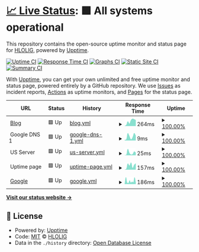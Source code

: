 # [📈 Live Status](https://uptime.hloli.pw): <!--live status--> **🟩 All systems operational**

This repository contains the open-source uptime monitor and status page for [HLOLIG](https://uptime.hloli.pw), powered by [Upptime](https://github.com/upptime/upptime).

[![Uptime CI](https://github.com/HLOLIG/upptime-v1.3/workflows/Uptime%20CI/badge.svg)](https://github.com/HLOLIG/upptime-v1.3/actions?query=workflow%3A%22Uptime+CI%22)
[![Response Time CI](https://github.com/HLOLIG/upptime-v1.3/workflows/Response%20Time%20CI/badge.svg)](https://github.com/HLOLIG/upptime-v1.3/actions?query=workflow%3A%22Response+Time+CI%22)
[![Graphs CI](https://github.com/HLOLIG/upptime-v1.3/workflows/Graphs%20CI/badge.svg)](https://github.com/HLOLIG/upptime-v1.3/actions?query=workflow%3A%22Graphs+CI%22)
[![Static Site CI](https://github.com/HLOLIG/upptime-v1.3/workflows/Static%20Site%20CI/badge.svg)](https://github.com/HLOLIG/upptime-v1.3/actions?query=workflow%3A%22Static+Site+CI%22)
[![Summary CI](https://github.com/HLOLIG/upptime-v1.3/workflows/Summary%20CI/badge.svg)](https://github.com/HLOLIG/upptime-v1.3/actions?query=workflow%3A%22Summary+CI%22)

With [Upptime](https://upptime.js.org), you can get your own unlimited and free uptime monitor and status page, powered entirely by a GitHub repository. We use [Issues](https://github.com/HLOLIG/upptime-v1.3/issues) as incident reports, [Actions](https://github.com/HLOLIG/upptime-v1.3/actions) as uptime monitors, and [Pages](https://uptime.hloli.pw) for the status page.

<!--start: status pages-->
<!-- This summary is generated by Upptime (https://github.com/upptime/upptime) -->
<!-- Do not edit this manually, your changes will be overwritten -->
<!-- prettier-ignore -->
| URL | Status | History | Response Time | Uptime |
| --- | ------ | ------- | ------------- | ------ |
| <img alt="" src="https://blog.hloli.pw/melody-favicon.ico" height="13"> [Blog](https://blog.hloli.pw) | 🟩 Up | [blog.yml](https://github.com/HLOLIG/upptime-v1.3/commits/HEAD/history/blog.yml) | <details><summary><img alt="Response time graph" src="./graphs/blog/response-time-week.png" height="20"> 264ms</summary><br><a href="https://uptime.hloli.pw/history/blog"><img alt="Response time 168" src="https://img.shields.io/endpoint?url=https%3A%2F%2Fraw.githubusercontent.com%2FHLOLIG%2Fupptime-v1.3%2FHEAD%2Fapi%2Fblog%2Fresponse-time.json"></a><br><a href="https://uptime.hloli.pw/history/blog"><img alt="24-hour response time 284" src="https://img.shields.io/endpoint?url=https%3A%2F%2Fraw.githubusercontent.com%2FHLOLIG%2Fupptime-v1.3%2FHEAD%2Fapi%2Fblog%2Fresponse-time-day.json"></a><br><a href="https://uptime.hloli.pw/history/blog"><img alt="7-day response time 264" src="https://img.shields.io/endpoint?url=https%3A%2F%2Fraw.githubusercontent.com%2FHLOLIG%2Fupptime-v1.3%2FHEAD%2Fapi%2Fblog%2Fresponse-time-week.json"></a><br><a href="https://uptime.hloli.pw/history/blog"><img alt="30-day response time 158" src="https://img.shields.io/endpoint?url=https%3A%2F%2Fraw.githubusercontent.com%2FHLOLIG%2Fupptime-v1.3%2FHEAD%2Fapi%2Fblog%2Fresponse-time-month.json"></a><br><a href="https://uptime.hloli.pw/history/blog"><img alt="1-year response time 168" src="https://img.shields.io/endpoint?url=https%3A%2F%2Fraw.githubusercontent.com%2FHLOLIG%2Fupptime-v1.3%2FHEAD%2Fapi%2Fblog%2Fresponse-time-year.json"></a></details> | <details><summary><a href="https://uptime.hloli.pw/history/blog">100.00%</a></summary><a href="https://uptime.hloli.pw/history/blog"><img alt="All-time uptime 100.00%" src="https://img.shields.io/endpoint?url=https%3A%2F%2Fraw.githubusercontent.com%2FHLOLIG%2Fupptime-v1.3%2FHEAD%2Fapi%2Fblog%2Fuptime.json"></a><br><a href="https://uptime.hloli.pw/history/blog"><img alt="24-hour uptime 100.00%" src="https://img.shields.io/endpoint?url=https%3A%2F%2Fraw.githubusercontent.com%2FHLOLIG%2Fupptime-v1.3%2FHEAD%2Fapi%2Fblog%2Fuptime-day.json"></a><br><a href="https://uptime.hloli.pw/history/blog"><img alt="7-day uptime 100.00%" src="https://img.shields.io/endpoint?url=https%3A%2F%2Fraw.githubusercontent.com%2FHLOLIG%2Fupptime-v1.3%2FHEAD%2Fapi%2Fblog%2Fuptime-week.json"></a><br><a href="https://uptime.hloli.pw/history/blog"><img alt="30-day uptime 100.00%" src="https://img.shields.io/endpoint?url=https%3A%2F%2Fraw.githubusercontent.com%2FHLOLIG%2Fupptime-v1.3%2FHEAD%2Fapi%2Fblog%2Fuptime-month.json"></a><br><a href="https://uptime.hloli.pw/history/blog"><img alt="1-year uptime 100.00%" src="https://img.shields.io/endpoint?url=https%3A%2F%2Fraw.githubusercontent.com%2FHLOLIG%2Fupptime-v1.3%2FHEAD%2Fapi%2Fblog%2Fuptime-year.json"></a></details>
| <img alt="" src="https://icons.duckduckgo.com/ip3/null.ico" height="13"> Google DNS 1 | 🟩 Up | [google-dns-1.yml](https://github.com/HLOLIG/upptime-v1.3/commits/HEAD/history/google-dns-1.yml) | <details><summary><img alt="Response time graph" src="./graphs/google-dns-1/response-time-week.png" height="20"> 9ms</summary><br><a href="https://uptime.hloli.pw/history/google-dns-1"><img alt="Response time 7" src="https://img.shields.io/endpoint?url=https%3A%2F%2Fraw.githubusercontent.com%2FHLOLIG%2Fupptime-v1.3%2FHEAD%2Fapi%2Fgoogle-dns-1%2Fresponse-time.json"></a><br><a href="https://uptime.hloli.pw/history/google-dns-1"><img alt="24-hour response time 13" src="https://img.shields.io/endpoint?url=https%3A%2F%2Fraw.githubusercontent.com%2FHLOLIG%2Fupptime-v1.3%2FHEAD%2Fapi%2Fgoogle-dns-1%2Fresponse-time-day.json"></a><br><a href="https://uptime.hloli.pw/history/google-dns-1"><img alt="7-day response time 9" src="https://img.shields.io/endpoint?url=https%3A%2F%2Fraw.githubusercontent.com%2FHLOLIG%2Fupptime-v1.3%2FHEAD%2Fapi%2Fgoogle-dns-1%2Fresponse-time-week.json"></a><br><a href="https://uptime.hloli.pw/history/google-dns-1"><img alt="30-day response time 6" src="https://img.shields.io/endpoint?url=https%3A%2F%2Fraw.githubusercontent.com%2FHLOLIG%2Fupptime-v1.3%2FHEAD%2Fapi%2Fgoogle-dns-1%2Fresponse-time-month.json"></a><br><a href="https://uptime.hloli.pw/history/google-dns-1"><img alt="1-year response time 7" src="https://img.shields.io/endpoint?url=https%3A%2F%2Fraw.githubusercontent.com%2FHLOLIG%2Fupptime-v1.3%2FHEAD%2Fapi%2Fgoogle-dns-1%2Fresponse-time-year.json"></a></details> | <details><summary><a href="https://uptime.hloli.pw/history/google-dns-1">100.00%</a></summary><a href="https://uptime.hloli.pw/history/google-dns-1"><img alt="All-time uptime 100.00%" src="https://img.shields.io/endpoint?url=https%3A%2F%2Fraw.githubusercontent.com%2FHLOLIG%2Fupptime-v1.3%2FHEAD%2Fapi%2Fgoogle-dns-1%2Fuptime.json"></a><br><a href="https://uptime.hloli.pw/history/google-dns-1"><img alt="24-hour uptime 100.00%" src="https://img.shields.io/endpoint?url=https%3A%2F%2Fraw.githubusercontent.com%2FHLOLIG%2Fupptime-v1.3%2FHEAD%2Fapi%2Fgoogle-dns-1%2Fuptime-day.json"></a><br><a href="https://uptime.hloli.pw/history/google-dns-1"><img alt="7-day uptime 100.00%" src="https://img.shields.io/endpoint?url=https%3A%2F%2Fraw.githubusercontent.com%2FHLOLIG%2Fupptime-v1.3%2FHEAD%2Fapi%2Fgoogle-dns-1%2Fuptime-week.json"></a><br><a href="https://uptime.hloli.pw/history/google-dns-1"><img alt="30-day uptime 100.00%" src="https://img.shields.io/endpoint?url=https%3A%2F%2Fraw.githubusercontent.com%2FHLOLIG%2Fupptime-v1.3%2FHEAD%2Fapi%2Fgoogle-dns-1%2Fuptime-month.json"></a><br><a href="https://uptime.hloli.pw/history/google-dns-1"><img alt="1-year uptime 100.00%" src="https://img.shields.io/endpoint?url=https%3A%2F%2Fraw.githubusercontent.com%2FHLOLIG%2Fupptime-v1.3%2FHEAD%2Fapi%2Fgoogle-dns-1%2Fuptime-year.json"></a></details>
| <img alt="" src="https://icons.duckduckgo.com/ip3/null.ico" height="13"> US Server | 🟩 Up | [us-server.yml](https://github.com/HLOLIG/upptime-v1.3/commits/HEAD/history/us-server.yml) | <details><summary><img alt="Response time graph" src="./graphs/us-server/response-time-week.png" height="20"> 25ms</summary><br><a href="https://uptime.hloli.pw/history/us-server"><img alt="Response time 18" src="https://img.shields.io/endpoint?url=https%3A%2F%2Fraw.githubusercontent.com%2FHLOLIG%2Fupptime-v1.3%2FHEAD%2Fapi%2Fus-server%2Fresponse-time.json"></a><br><a href="https://uptime.hloli.pw/history/us-server"><img alt="24-hour response time 41" src="https://img.shields.io/endpoint?url=https%3A%2F%2Fraw.githubusercontent.com%2FHLOLIG%2Fupptime-v1.3%2FHEAD%2Fapi%2Fus-server%2Fresponse-time-day.json"></a><br><a href="https://uptime.hloli.pw/history/us-server"><img alt="7-day response time 25" src="https://img.shields.io/endpoint?url=https%3A%2F%2Fraw.githubusercontent.com%2FHLOLIG%2Fupptime-v1.3%2FHEAD%2Fapi%2Fus-server%2Fresponse-time-week.json"></a><br><a href="https://uptime.hloli.pw/history/us-server"><img alt="30-day response time 20" src="https://img.shields.io/endpoint?url=https%3A%2F%2Fraw.githubusercontent.com%2FHLOLIG%2Fupptime-v1.3%2FHEAD%2Fapi%2Fus-server%2Fresponse-time-month.json"></a><br><a href="https://uptime.hloli.pw/history/us-server"><img alt="1-year response time 18" src="https://img.shields.io/endpoint?url=https%3A%2F%2Fraw.githubusercontent.com%2FHLOLIG%2Fupptime-v1.3%2FHEAD%2Fapi%2Fus-server%2Fresponse-time-year.json"></a></details> | <details><summary><a href="https://uptime.hloli.pw/history/us-server">100.00%</a></summary><a href="https://uptime.hloli.pw/history/us-server"><img alt="All-time uptime 100.00%" src="https://img.shields.io/endpoint?url=https%3A%2F%2Fraw.githubusercontent.com%2FHLOLIG%2Fupptime-v1.3%2FHEAD%2Fapi%2Fus-server%2Fuptime.json"></a><br><a href="https://uptime.hloli.pw/history/us-server"><img alt="24-hour uptime 100.00%" src="https://img.shields.io/endpoint?url=https%3A%2F%2Fraw.githubusercontent.com%2FHLOLIG%2Fupptime-v1.3%2FHEAD%2Fapi%2Fus-server%2Fuptime-day.json"></a><br><a href="https://uptime.hloli.pw/history/us-server"><img alt="7-day uptime 100.00%" src="https://img.shields.io/endpoint?url=https%3A%2F%2Fraw.githubusercontent.com%2FHLOLIG%2Fupptime-v1.3%2FHEAD%2Fapi%2Fus-server%2Fuptime-week.json"></a><br><a href="https://uptime.hloli.pw/history/us-server"><img alt="30-day uptime 100.00%" src="https://img.shields.io/endpoint?url=https%3A%2F%2Fraw.githubusercontent.com%2FHLOLIG%2Fupptime-v1.3%2FHEAD%2Fapi%2Fus-server%2Fuptime-month.json"></a><br><a href="https://uptime.hloli.pw/history/us-server"><img alt="1-year uptime 100.00%" src="https://img.shields.io/endpoint?url=https%3A%2F%2Fraw.githubusercontent.com%2FHLOLIG%2Fupptime-v1.3%2FHEAD%2Fapi%2Fus-server%2Fuptime-year.json"></a></details>
| <img alt="" src="https://icons.duckduckgo.com/ip3/null.ico" height="13"> Uptime page | 🟩 Up | [uptime-page.yml](https://github.com/HLOLIG/upptime-v1.3/commits/HEAD/history/uptime-page.yml) | <details><summary><img alt="Response time graph" src="./graphs/uptime-page/response-time-week.png" height="20"> 157ms</summary><br><a href="https://uptime.hloli.pw/history/uptime-page"><img alt="Response time 150" src="https://img.shields.io/endpoint?url=https%3A%2F%2Fraw.githubusercontent.com%2FHLOLIG%2Fupptime-v1.3%2FHEAD%2Fapi%2Fuptime-page%2Fresponse-time.json"></a><br><a href="https://uptime.hloli.pw/history/uptime-page"><img alt="24-hour response time 77" src="https://img.shields.io/endpoint?url=https%3A%2F%2Fraw.githubusercontent.com%2FHLOLIG%2Fupptime-v1.3%2FHEAD%2Fapi%2Fuptime-page%2Fresponse-time-day.json"></a><br><a href="https://uptime.hloli.pw/history/uptime-page"><img alt="7-day response time 157" src="https://img.shields.io/endpoint?url=https%3A%2F%2Fraw.githubusercontent.com%2FHLOLIG%2Fupptime-v1.3%2FHEAD%2Fapi%2Fuptime-page%2Fresponse-time-week.json"></a><br><a href="https://uptime.hloli.pw/history/uptime-page"><img alt="30-day response time 161" src="https://img.shields.io/endpoint?url=https%3A%2F%2Fraw.githubusercontent.com%2FHLOLIG%2Fupptime-v1.3%2FHEAD%2Fapi%2Fuptime-page%2Fresponse-time-month.json"></a><br><a href="https://uptime.hloli.pw/history/uptime-page"><img alt="1-year response time 150" src="https://img.shields.io/endpoint?url=https%3A%2F%2Fraw.githubusercontent.com%2FHLOLIG%2Fupptime-v1.3%2FHEAD%2Fapi%2Fuptime-page%2Fresponse-time-year.json"></a></details> | <details><summary><a href="https://uptime.hloli.pw/history/uptime-page">100.00%</a></summary><a href="https://uptime.hloli.pw/history/uptime-page"><img alt="All-time uptime 100.00%" src="https://img.shields.io/endpoint?url=https%3A%2F%2Fraw.githubusercontent.com%2FHLOLIG%2Fupptime-v1.3%2FHEAD%2Fapi%2Fuptime-page%2Fuptime.json"></a><br><a href="https://uptime.hloli.pw/history/uptime-page"><img alt="24-hour uptime 100.00%" src="https://img.shields.io/endpoint?url=https%3A%2F%2Fraw.githubusercontent.com%2FHLOLIG%2Fupptime-v1.3%2FHEAD%2Fapi%2Fuptime-page%2Fuptime-day.json"></a><br><a href="https://uptime.hloli.pw/history/uptime-page"><img alt="7-day uptime 100.00%" src="https://img.shields.io/endpoint?url=https%3A%2F%2Fraw.githubusercontent.com%2FHLOLIG%2Fupptime-v1.3%2FHEAD%2Fapi%2Fuptime-page%2Fuptime-week.json"></a><br><a href="https://uptime.hloli.pw/history/uptime-page"><img alt="30-day uptime 100.00%" src="https://img.shields.io/endpoint?url=https%3A%2F%2Fraw.githubusercontent.com%2FHLOLIG%2Fupptime-v1.3%2FHEAD%2Fapi%2Fuptime-page%2Fuptime-month.json"></a><br><a href="https://uptime.hloli.pw/history/uptime-page"><img alt="1-year uptime 100.00%" src="https://img.shields.io/endpoint?url=https%3A%2F%2Fraw.githubusercontent.com%2FHLOLIG%2Fupptime-v1.3%2FHEAD%2Fapi%2Fuptime-page%2Fuptime-year.json"></a></details>
| <img alt="" src="https://www.google.com/favicon.ico" height="13"> [Google](https://www.google.com) | 🟩 Up | [google.yml](https://github.com/HLOLIG/upptime-v1.3/commits/HEAD/history/google.yml) | <details><summary><img alt="Response time graph" src="./graphs/google/response-time-week.png" height="20"> 186ms</summary><br><a href="https://uptime.hloli.pw/history/google"><img alt="Response time 121" src="https://img.shields.io/endpoint?url=https%3A%2F%2Fraw.githubusercontent.com%2FHLOLIG%2Fupptime-v1.3%2FHEAD%2Fapi%2Fgoogle%2Fresponse-time.json"></a><br><a href="https://uptime.hloli.pw/history/google"><img alt="24-hour response time 369" src="https://img.shields.io/endpoint?url=https%3A%2F%2Fraw.githubusercontent.com%2FHLOLIG%2Fupptime-v1.3%2FHEAD%2Fapi%2Fgoogle%2Fresponse-time-day.json"></a><br><a href="https://uptime.hloli.pw/history/google"><img alt="7-day response time 186" src="https://img.shields.io/endpoint?url=https%3A%2F%2Fraw.githubusercontent.com%2FHLOLIG%2Fupptime-v1.3%2FHEAD%2Fapi%2Fgoogle%2Fresponse-time-week.json"></a><br><a href="https://uptime.hloli.pw/history/google"><img alt="30-day response time 150" src="https://img.shields.io/endpoint?url=https%3A%2F%2Fraw.githubusercontent.com%2FHLOLIG%2Fupptime-v1.3%2FHEAD%2Fapi%2Fgoogle%2Fresponse-time-month.json"></a><br><a href="https://uptime.hloli.pw/history/google"><img alt="1-year response time 121" src="https://img.shields.io/endpoint?url=https%3A%2F%2Fraw.githubusercontent.com%2FHLOLIG%2Fupptime-v1.3%2FHEAD%2Fapi%2Fgoogle%2Fresponse-time-year.json"></a></details> | <details><summary><a href="https://uptime.hloli.pw/history/google">100.00%</a></summary><a href="https://uptime.hloli.pw/history/google"><img alt="All-time uptime 100.00%" src="https://img.shields.io/endpoint?url=https%3A%2F%2Fraw.githubusercontent.com%2FHLOLIG%2Fupptime-v1.3%2FHEAD%2Fapi%2Fgoogle%2Fuptime.json"></a><br><a href="https://uptime.hloli.pw/history/google"><img alt="24-hour uptime 100.00%" src="https://img.shields.io/endpoint?url=https%3A%2F%2Fraw.githubusercontent.com%2FHLOLIG%2Fupptime-v1.3%2FHEAD%2Fapi%2Fgoogle%2Fuptime-day.json"></a><br><a href="https://uptime.hloli.pw/history/google"><img alt="7-day uptime 100.00%" src="https://img.shields.io/endpoint?url=https%3A%2F%2Fraw.githubusercontent.com%2FHLOLIG%2Fupptime-v1.3%2FHEAD%2Fapi%2Fgoogle%2Fuptime-week.json"></a><br><a href="https://uptime.hloli.pw/history/google"><img alt="30-day uptime 100.00%" src="https://img.shields.io/endpoint?url=https%3A%2F%2Fraw.githubusercontent.com%2FHLOLIG%2Fupptime-v1.3%2FHEAD%2Fapi%2Fgoogle%2Fuptime-month.json"></a><br><a href="https://uptime.hloli.pw/history/google"><img alt="1-year uptime 100.00%" src="https://img.shields.io/endpoint?url=https%3A%2F%2Fraw.githubusercontent.com%2FHLOLIG%2Fupptime-v1.3%2FHEAD%2Fapi%2Fgoogle%2Fuptime-year.json"></a></details>

<!--end: status pages-->

[**Visit our status website →**](https://uptime.hloli.pw)

## 📄 License

- Powered by: [Upptime](https://github.com/upptime/upptime)
- Code: [MIT](./LICENSE) © [HLOLIG](https://uptime.hloli.pw)
- Data in the `./history` directory: [Open Database License](https://opendatacommons.org/licenses/odbl/1-0/)

